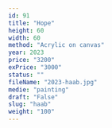 ```yaml
---
id: 91
title: "Hope"
height: 60
width: 60
method: "Acrylic on canvas"
year: 2023
price: "3200"
exPrice: "3000"
status: ""
fileName: "2023-haab.jpg"
medie: "painting"
draft: "False"
slug: "haab"
weight: "100"
---
```


